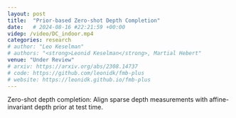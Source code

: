 ```yaml
---
layout: post
title:  "Prior-based Zero-shot Depth Completion"
date:   # 2024-08-16 #22:21:59 +00:00
videp: /video/DC_indoor.mp4
categories: research
# author: "Leo Keselman"
# authors: "<strong>Leonid Keselman</strong>, Martial Hebert"
venue: "Under Review"
# arxiv: https://arxiv.org/abs/2308.14737
# code: https://github.com/leonidk/fmb-plus
# website: https://leonidk.github.io/fmb-plus
---
```

Zero-shot depth completion: Align sparse depth measurements with affine-invariant depth prior at test time.